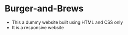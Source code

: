 # Burger-and-Brews
- This a dummy website built using HTML and CSS only
- It is a responsive website
